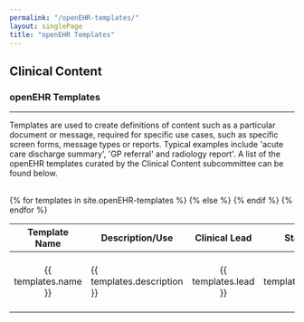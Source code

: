 ```yaml
---
permalink: "/openEHR-templates/"
layout: singlePage
title: "openEHR Templates"
---
```

<section class="bg-primary text-white" id="about">
      <div class="container text-center">
        <h2 class="mb-4">Clinical Content</h2>
        <h3 class="mb-4">openEHR Templates</h3>
        <hr class="my-4">
        <p align="left">Templates are used to create definitions of content such as a particular document or message, required for specific use cases, such as specific screen forms, message types or reports. Typical examples include 'acute care discharge summary', 'GP referral' and radiology report'.  A list of the openEHR templates curated by the Clinical Content subcommittee can be found below.</p><br>
		<!--<center><a class="btn btn-light btn-xl" href="mailto:info@apperta.org">Suggest a Template</a></center>-->
    </div>
</section>
<section id="openEHR-templates">
      <div class="container">
        <div class="row">
          <div class="col-lg-12">
           <!--<center><h2 class="section-heading">openEHR Templates</h2>
            <hr class="my-4"></center>-->
  	<div style="overflow-x:auto;">	
         <table id="project" class="table table-striped table-bordered display responsive no-wrap" style="width:100%">
        <thead>
            <tr>
                <th>Template Name</th>
                <th>Description/Use</th>
                <th>Clinical Lead</th>
				<th>Status</th>
                <th>CKM Link</th>
                <th><i class="fab fa-github"></i> Git Location</th>
                <th>Key Words</th>
            </tr>
        </thead>
        <tbody>
        {% for templates in site.openEHR-templates %}
            <tr>
                <td style="text-align:center; vertical-align:middle">{{ templates.name }}</td>
                <td><p>{{ templates.description }}</p></td>
                <td style="text-align:center; vertical-align:middle">{{ templates.lead }}</td>    
            <td style="text-align:center; vertical-align:middle">{{ templates.status }}</td>  
                <td style="text-align:center; vertical-align:middle">
                {% if templates.ckm == null %}
                {% else %}
                <a href="{{ templates.ckm }}"><i class="fas fa-globe fa-2x"></i></a>
                {% endif %}
                </td>
                <td style="text-align:center; vertical-align:middle">
                {% if templates.git == null %}
                </td>
                {% else %}
                <a href="{{ templates.git }}" target="_blank"><i class="fab fa-github fa-2x"></i></a>
                {% endif %}
                </td>
                <td>{{ templates.keywords }}</td>
            </tr>
        {% endfor %}
    </tbody>
</table>
</div>        
      </div>
	  </div>
	  </div>
    </section>
